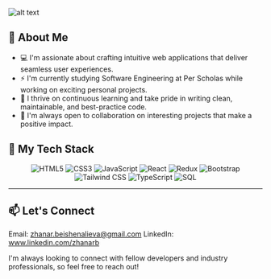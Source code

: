 
 ![alt text](https://github.com/user-attachments/assets/ce2c72ee-2490-4ddc-902c-b6199315cbd0)


<!--
**zhanar2024/zhanar2024** is a ✨ _special_ ✨ repository because its `README.md` (this file) appears on your GitHub profile.
-->


## 🚀 About Me

* 💻 I'm assionate about crafting intuitive web applications that deliver seamless user experiences.
* ⚡ I'm currently studying Software Engineering at Per Scholas while working on exciting personal projects.
* 🌱 I thrive on continuous learning and take pride in writing clean, maintainable, and best-practice code.
* 🤝 I'm always open to collaboration on interesting projects that make a positive impact.

## 💼 My Tech Stack


<div align="center">
  <img src="https://img.shields.io/badge/HTML5-E34F26?style=for-the-badge&logo=html5&logoColor=white" alt="HTML5" />
  <img src="https://img.shields.io/badge/CSS3-1572B6?style=for-the-badge&logo=css3&logoColor=white" alt="CSS3" />
  <img src="https://img.shields.io/badge/JavaScript-F7DF1E?style=for-the-badge&logo=javascript&logoColor=black" alt="JavaScript" />
  <img src="https://img.shields.io/badge/React-61DAFB?style=for-the-badge&logo=react&logoColor=black" alt="React" />
  <img src="https://img.shields.io/badge/Redux-764ABC?style=for-the-badge&logo=redux&logoColor=white" alt="Redux" />
  <img src="https://img.shields.io/badge/Bootstrap-7952B3?style=for-the-badge&logo=bootstrap&logoColor=white" alt="Bootstrap" />
  <img src="https://img.shields.io/badge/Tailwind_CSS-38B2AC?style=for-the-badge&logo=tailwind-css&logoColor=white" alt="Tailwind CSS" />
  <img src="https://img.shields.io/badge/TypeScript-007ACC?style=for-the-badge&logo=typescript&logoColor=white" alt="TypeScript" />
  <img src="https://img.shields.io/badge/SQL-4479A1?style=for-the-badge&logo=postgresql&logoColor=white" alt="SQL" />
</div>

---

## 📫 Let's Connect
Email: zhanar.beishenalieva@gmail.com
LinkedIn: www.linkedin.com/zhanarb 

I'm always looking to connect with fellow developers and industry professionals, so feel free to reach out! 





